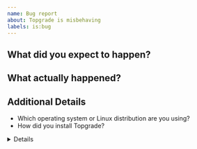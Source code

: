 ```yaml
---
name: Bug report
about: Topgrade is misbehaving
labels: is:bug
---
```


<!-- If you're here to report about a "No asset found" error, please make sure that an hour has been passed since the last release was made. -->

## What did you expect to happen?


## What actually happened?


## Additional Details
- Which operating system or Linux distribution are you using?
- How did you install Topgrade?

<!--
Run `topgrade --dry-run` to see which commands Topgrade is running.
If the command seems wrong and you know why please tell us so.
If the command seems fine try to run it yourself and tell us if you got a different result from Topgrade.
-->

<details>
<!-- Paste the output of the problematic command with `-v` into the pre-tags -->
<pre>

</pre>
</details>
